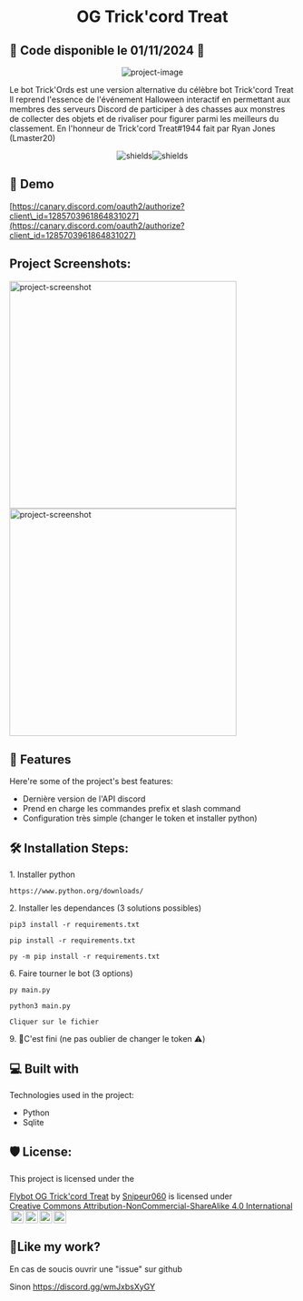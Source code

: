 <h1 align="center" id="title">OG Trick'cord Treat</h1>

<h2>🎃 Code disponible le 01/11/2024 🎃</h2>
  
<p align="center"><img src="https://socialify.git.ci/Snipeur060/Trick-or-treat-discord/image?font=Jost&amp;issues=1&amp;language=1&amp;logo=https%3A%2F%2Fwww.svgrepo.com%2Fshow%2F353655%2Fdiscord-icon.svg&amp;name=1&amp;owner=1&amp;pattern=Circuit%20Board&amp;theme=Dark" alt="project-image"></p>

<p id="description">Le bot Trick'Ords est une version alternative du célèbre bot Trick'cord Treat Il reprend l'essence de l'événement Halloween interactif en permettant aux membres des serveurs Discord de participer à des chasses aux monstres de collecter des objets et de rivaliser pour figurer parmi les meilleurs du classement. En l'honneur de Trick'cord Treat#1944 fait par Ryan Jones (Lmaster20)</p>

<p align="center"><img src="https://img.shields.io/badge/PYTHON-03a9fc?style=for-the-badge&amp;logo=python&amp;logoColor=white" alt="shields"><img src="https://img.shields.io/badge/SQL-034afc?style=for-the-badge&amp;logo=sqlite&amp;logoColor=white" alt="shields"></p>

<h2>🚀 Demo</h2>

[https://canary.discord.com/oauth2/authorize?client\_id=1285703961864831027](https://canary.discord.com/oauth2/authorize?client_id=1285703961864831027)

<h2>Project Screenshots:</h2>

<img src="https://github.com/user-attachments/assets/a6bbab29-3879-40d4-978d-4818447c08da" alt="project-screenshot" width="400" height="400/">

<img src="https://github.com/user-attachments/assets/abdd6512-1f62-4f3a-9c2e-c4894828e7ea" alt="project-screenshot" width="400" height="400/">

  
  
<h2>🧐 Features</h2>

Here're some of the project's best features:

*   Dernière version de l'API discord
*   Prend en charge les commandes prefix et slash command
*   Configuration très simple (changer le token et installer python)

<h2>🛠️ Installation Steps:</h2>

<p>1. Installer python</p>

```
https://www.python.org/downloads/
```

<p>2. Installer les dependances (3 solutions possibles)</p>

```
pip3 install -r requirements.txt 
```

```
pip install -r requirements.txt
```

```
py -m pip install -r requirements.txt
```

<p>6. Faire tourner le bot (3 options)</p>

```
py main.py
```

```
python3 main.py
```

```
Cliquer sur le fichier
```

<p>9. 🎉C'est fini (ne pas oublier de changer le token ⚠️)</p>

  
  
<h2>💻 Built with</h2>

Technologies used in the project:

*   Python
*   Sqlite

<h2>🛡️ License:</h2>

This project is licensed under the<p xmlns:cc="http://creativecommons.org/ns#" xmlns:dct="http://purl.org/dc/terms/"><a property="dct:title" rel="cc:attributionURL" href="https://canary.discord.com/oauth2/authorize?client_id=1285703961864831027">Flybot OG Trick'cord Treat</a> by <a rel="cc:attributionURL dct:creator" property="cc:attributionName" href="https://snipeur060.fr">Snipeur060</a> is licensed under <a href="https://creativecommons.org/licenses/by-nc-sa/4.0/?ref=chooser-v1" target="_blank" rel="license noopener noreferrer" style="display:inline-block;">Creative Commons Attribution-NonCommercial-ShareAlike 4.0 International<img style="height:22px!important;margin-left:3px;vertical-align:text-bottom;" src="https://mirrors.creativecommons.org/presskit/icons/cc.svg?ref=chooser-v1" alt=""><img style="height:22px!important;margin-left:3px;vertical-align:text-bottom;" src="https://mirrors.creativecommons.org/presskit/icons/by.svg?ref=chooser-v1" alt=""><img style="height:22px!important;margin-left:3px;vertical-align:text-bottom;" src="https://mirrors.creativecommons.org/presskit/icons/nc.svg?ref=chooser-v1" alt=""><img style="height:22px!important;margin-left:3px;vertical-align:text-bottom;" src="https://mirrors.creativecommons.org/presskit/icons/sa.svg?ref=chooser-v1" alt=""></a></p>

<h2>💖Like my work?</h2>

En cas de soucis ouvrir une "issue" sur github<p>Sinon https://discord.gg/wmJxbsXyGY</p>
